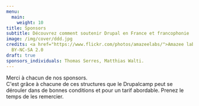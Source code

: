 ```yaml
---
menu:
  main:
    weight: 10
title: Sponsors
subtitle: Découvrez comment soutenir Drupal en France et francophonie
image: /img/cover/ddd.jpg
credits: <a href="https://www.flickr.com/photos/amazeelabs/">Amazee labs</a> CC
  BY-NC-SA 2.0
draft: true
sponsors_individuals: Thomas Serres, Matthias Walti.
---
```


Merci à chacun de nos sponsors.\
C'est grâce à chacune de ces structures que le Drupalcamp peut se dérouler dans de bonnes conditions et pour un tarif abordable. Prenez le temps de les remercier.
